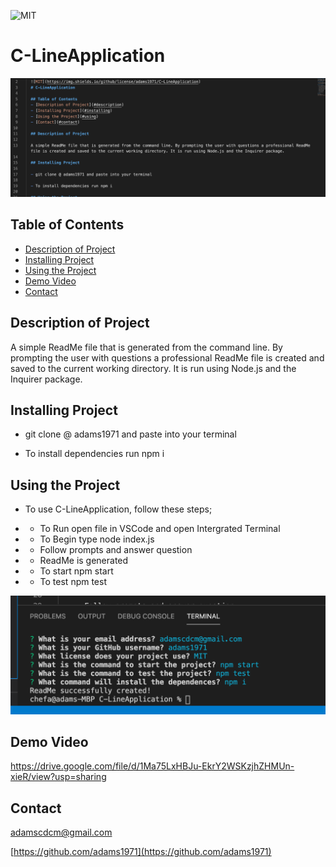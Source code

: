 
  ![MIT](https://img.shields.io/github/license/adams1971/C-LineApplication)
  # C-LineApplication

  ![ReadME.png](ReadME.png)

  ## Table of Contents
  - [Description of Project](#description)
  - [Installing Project](#installing)
  - [Using the Project](#using)
  - [Demo Video](#demo-video)
  - [Contact](#contact)

  ## Description of Project
  
  A simple ReadMe file that is generated from the command line. By prompting the user with questions a professional ReadMe file is created and saved to the current working directory. It is run using Node.js and the Inquirer package.

  ## Installing Project

  - git clone @ adams1971 and paste into your terminal

  - To install dependencies run npm i

  ## Using the Project
  
  - To use C-LineApplication, follow these steps;

  - - To Run open file in VSCode and open Intergrated Terminal
  
  - - To Begin type node index.js 

  - - Follow prompts and answer question
  
  - - ReadMe is generated 

  - - To start npm start
  
  - - To test npm test

  ![terminal.png](terminal.png)

  ## Demo Video
  https://drive.google.com/file/d/1Ma75LxHBJu-EkrY2WSKzjhZHMUn-xieR/view?usp=sharing

  ## Contact

  adamscdcm@gmail.com

  [https://github.com/adams1971](https://github.com/adams1971)